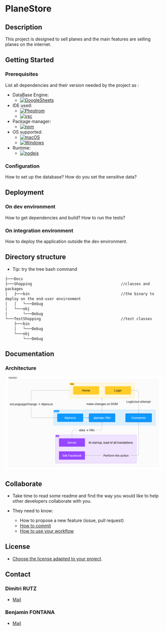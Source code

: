 # PlaneStore

## Description

This project is designed to sell planes and the main features are selling planes on the internet.

## Getting Started

### Prerequisites

List all dependencies and their version needed by the project as :

* DataBase Engine:
  * [![GoogleSheets]][GoogleSheets-url]
* IDE used:
  * [![Phpstrom]][Phpstrom-url]
  * [![vsc]][vsc-url]
* Package manager:
  * [![npm]][npm-url]
* OS supported:
  * [![macOS]][macOS-url]
  * [![Windows]][Windows-url]
* Runtime:
  * [![nodejs]][nodejs-url]

### Configuration

How to set up the database?
How do you set the sensitive data?

## Deployment

### On dev environment

How to get dependencies and build?
How to run the tests?

### On integration environment

How to deploy the application outside the dev environment.

## Directory structure

* Tip: try the tree bash command

```shell
├───Docs
├───Shopping                                        //classes and packages
│   ├───bin                                         //the binary to deploy on the end-user environment
│   │   └───Debug
│   └───obj
│       └───Debug                                   
└───TestShopping                                    //test classes
    ├───bin
    │   └───Debug
    └───obj
        └───Debug
```

## Documentation

### Architecture

![Architecture](./doc/schemas/architecture_v0.1.png)

## Collaborate

* Take time to read some readme and find the way you would like to help other developers collaborate with you.

* They need to know:
  * How to propose a new feature (issue, pull request)
  * [How to commit](https://www.conventionalcommits.org/en/v1.0.0/)
  * [How to use your workflow](https://nvie.com/posts/a-successful-git-branching-model/)

## License

* [Choose the license adapted to your project](https://docs.github.com/en/repositories/managing-your-repositorys-settings-and-features/customizing-your-repository/licensing-a-repository).

## Contact

### Dimitri RUTZ

* [Mail](mailto:dimitri.rutz@eduvaud.ch)

### Benjamin FONTANA

* [Mail](mailto:benjamin.fontana@eduvaud.ch)

[GoogleSheets]: https://img.shields.io/badge/Google%20Sheets-20232A?style=for-the-badge&logo=google-sheets&logoColor=google-sheets
[GoogleSheets-url]: https://www.google.com/sheets/about/
[Phpstrom]: https://img.shields.io/badge/PhpStorm%202023.3.4-20232A?style=for-the-badge&logo=phpstorm&logoColor=ffffff
[Phpstrom-url]: https://www.jetbrains.com/phpstorm/
[vsc]: https://img.shields.io/badge/Visual%20Studio%20Code%201.86.2-20232A?style=for-the-badge&logo=visual-studio-code&logoColor=007ACC
[vsc-url]: https://code.visualstudio.com/
[npm]: https://img.shields.io/badge/npm%2010.4.0-20232A?style=for-the-badge&logo=npm&logoColor=npm
[npm-url]: https://www.npmjs.com/
[macOS]: https://img.shields.io/badge/macOS%20Sonoma-20232A?style=for-the-badge&logo=apple&logoColor=apple
[macOS-url]: https://www.apple.com/
[Windows]: https://img.shields.io/badge/Windows%2011-20232A?style=for-the-badge&logo=windows&logoColor=0078D4
[Windows-url]: https://www.microsoft.com/
[nodejs]: https://img.shields.io/badge/Node.js%2020.11-20232A?style=for-the-badge&logo=node.js&logoColor=node.js
[nodejs-url]: https://nodejs.org/en/
